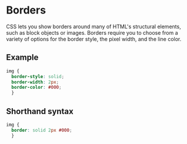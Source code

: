 # Borders
CSS lets you show borders around many of HTML's structural elements, such as block objects or images. Borders require you to choose from a variety of options for the border style, the pixel width, and the line color.

## Example
```css
img {
  border-style: solid;
  border-width: 2px;
  border-color: #000;
  }
```

## Shorthand syntax
```css
img {
  border: solid 2px #000;
  }
```
